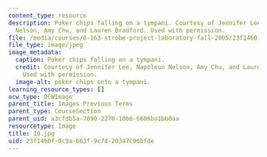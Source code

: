 ```yaml
---
content_type: resource
description: Poker chips falling on a tympani. Courtesy of Jennifer Lee, Napoleon
  Nelson, Amy Chu, and Lauren Bradford. Used with permission.
file: /media/courses/6-163-strobe-project-laboratory-fall-2005/23f1460f0c9a663f9c7d20347c96bfde_10.jpg
file_type: image/jpeg
image_metadata:
  caption: Poker chips falling on a tympani.
  credit: Courtesy of Jennifer Lee, Napoleon Nelson, Amy Chu, and Lauren Bradford.
    Used with permission.
  image-alt: poker chips onto a tympani.
learning_resource_types: []
ocw_type: OCWImage
parent_title: Images Previous Terms
parent_type: CourseSection
parent_uid: a3cfdb5a-7890-2270-10b6-6606ba1bb0aa
resourcetype: Image
title: 10.jpg
uid: 23f1460f-0c9a-663f-9c7d-20347c96bfde
---
```

